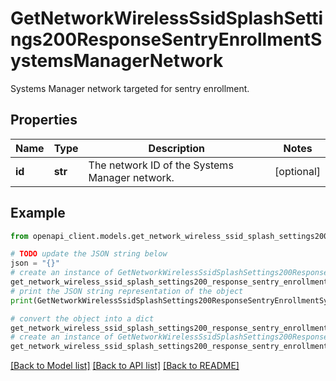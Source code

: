 # GetNetworkWirelessSsidSplashSettings200ResponseSentryEnrollmentSystemsManagerNetwork

Systems Manager network targeted for sentry enrollment.

## Properties

Name | Type | Description | Notes
------------ | ------------- | ------------- | -------------
**id** | **str** | The network ID of the Systems Manager network. | [optional] 

## Example

```python
from openapi_client.models.get_network_wireless_ssid_splash_settings200_response_sentry_enrollment_systems_manager_network import GetNetworkWirelessSsidSplashSettings200ResponseSentryEnrollmentSystemsManagerNetwork

# TODO update the JSON string below
json = "{}"
# create an instance of GetNetworkWirelessSsidSplashSettings200ResponseSentryEnrollmentSystemsManagerNetwork from a JSON string
get_network_wireless_ssid_splash_settings200_response_sentry_enrollment_systems_manager_network_instance = GetNetworkWirelessSsidSplashSettings200ResponseSentryEnrollmentSystemsManagerNetwork.from_json(json)
# print the JSON string representation of the object
print(GetNetworkWirelessSsidSplashSettings200ResponseSentryEnrollmentSystemsManagerNetwork.to_json())

# convert the object into a dict
get_network_wireless_ssid_splash_settings200_response_sentry_enrollment_systems_manager_network_dict = get_network_wireless_ssid_splash_settings200_response_sentry_enrollment_systems_manager_network_instance.to_dict()
# create an instance of GetNetworkWirelessSsidSplashSettings200ResponseSentryEnrollmentSystemsManagerNetwork from a dict
get_network_wireless_ssid_splash_settings200_response_sentry_enrollment_systems_manager_network_from_dict = GetNetworkWirelessSsidSplashSettings200ResponseSentryEnrollmentSystemsManagerNetwork.from_dict(get_network_wireless_ssid_splash_settings200_response_sentry_enrollment_systems_manager_network_dict)
```
[[Back to Model list]](../README.md#documentation-for-models) [[Back to API list]](../README.md#documentation-for-api-endpoints) [[Back to README]](../README.md)


